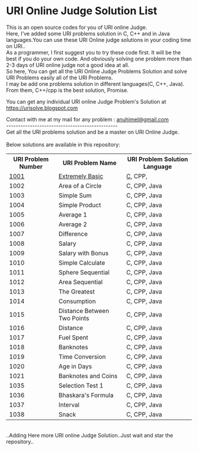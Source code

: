 <h1>URI Online Judge Solution List</h1>
This is an open source codes for you of URI online Judge.<br/>
Here, I've added some URI problems solution in C, C++ and in Java languages.You can use these URI Online judge solutions in your coding time on URI..<br />
As a programmer, I first suggest you to try these code first. It will be the best if you do your own code. And obviously solving one problem more than 2-3 days of URI online judge not a good idea at all.
<br />
So here, You can get all the URI Online Judge Problems Solution and solve URI Problems easily all of the URI Problems. <br />
I may be add one problems solution in different languages(C, C++, Java). From them, C++/cpp is the best solution, Promise.<br />

You can get any individual URI online Judge Problem's Solution at https://urisolve.blogspot.com<br />

Contact with me at my mail for any problem : anuhimel@gmail.com <br />
-----------------------------------------------<br />
Get all the URI problems solution and be a master on URI Online Judge.<br /><br />
Below solutions are available in this repository:<br />

<table class="table table-responsive">

<tr>
<th>URI Problem Number</th>
<th>URI Problem Name </th>
<th>URI Problem Solution Language</th>
</tr>


<tr>
<td><a href="https://github.com/HimelAhmed/URI-Online-Judge-Solutions/blob/master/All%20Codes/URI_1001.c">1001</a></td>
<td><a href="https://github.com/HimelAhmed/URI-Online-Judge-Solutions/blob/master/All%20Codes/URI_1001.c">Extremely Basic</a></td>
<td><a href="https://github.com/HimelAhmed/URI-Online-Judge-Solutions/blob/master/All%20Codes/URI_1001.c">C</a>, CPP, </td>
</tr>

<tr>
<td>1002</td>
<td>Area of a Circle</td>
<td>C, CPP, Java</td>
</tr>

<tr>
<td>1003</td>
<td>Simple Sum</td>
<td>C, CPP, Java</td>
</tr>

<tr>
<td>1004</td>
<td>Simple Product</td>
<td>C, CPP, Java</td>
</tr>

<tr>
<td>1005</td>
<td>Average 1</td>
<td>C, CPP, Java</td>
</tr>

<tr>
<td>1006</td>
<td>Average 2</td>
<td>C, CPP, Java</td>
</tr>


<tr>
<td>1007</td>
<td>Difference</td>
<td>C, CPP, Java</td>
</tr>


<tr>
<td>1008</td>
<td>Salary</td>
<td>C, CPP, Java</td>
</tr>


<tr>
<td>1009</td>
<td>Salary with Bonus</td>
<td>C, CPP, Java</td>
</tr>

<tr>
<td>1010</td>
<td>Simple Calculate</td>
<td>C, CPP, Java</td>
</tr>

<tr>
<td>1011</td>
<td>Sphere	Sequential</td>
<td>C, CPP, Java</td>
</tr>

<tr>
<td>1012</td>
<td>Area	Sequential</td>
<td>C, CPP, Java</td>
</tr>

<tr>
<td>1013</td>
<td>The Greatest</td>
<td>C, CPP, Java</td>
</tr>

<tr>
<td>1014</td>
<td>Consumption</td>
<td>C, CPP, Java</td>
</tr>

<tr>
<td>1015</td>
<td>Distance Between Two Points</td>
<td>C, CPP, Java</td>
</tr>

<tr>
<td>1016</td>
<td>Distance</td>
<td>C, CPP, Java</td>
</tr>

<tr>
<td>1017</td>
<td>Fuel Spent</td>
<td>C, CPP, Java</td>
</tr>

<tr>
<td>1018</td>
<td>Banknotes</td>
<td>C, CPP, Java</td>
</tr>

<tr>
<td>1019</td>
<td>Time Conversion</td>
<td>C, CPP, Java</td>
</tr>

<tr>
<td>1020</td>
<td>Age in Days</td>
<td>C, CPP, Java</td>
</tr>

<tr>
<td>1021</td>
<td>Banknotes and Coins</td>
<td>C, CPP, Java</td>
</tr>

<tr>
<td>1035</td>
<td>Selection Test 1</td>
<td>C, CPP, Java</td>
</tr>

<tr>
<td>1036</td>
<td>Bhaskara's Formula</td>
<td>C, CPP, Java</td>
</tr>

<tr>
<td>1037</td>
<td>Interval</td>
<td>C, CPP, Java</td>
</tr>

<tr>
<td>1038</td>
<td>Snack</td>
<td>C, CPP, Java</td>
</tr>
</table>
<br />..Adding Here more URI online Judge Solution..Just wait and star the repository..

